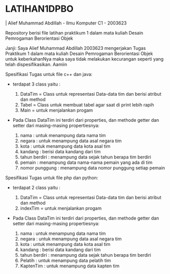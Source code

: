# LATIHAN1DPBO
| Alief Muhammad Abdillah - Ilmu Komputer C1 - 2003623

Repository berisi file latihan praktikum 1 dalam mata kuliah Desain Pemrogaman Berorientasi Objek

Janji:
Saya Alief Muhammad Abdillah 2003623 mengerjakan Tugas Praktikum 1 dalam mata kuliah Desain Pemrogaman Berorientasi Objek untuk keberkahanNya maka saya tidak melakukan kecurangan
seperti yang telah dispesifikasikan. Aamiin

Spesifikasi Tugas untuk file c++ dan java:
- terdapat 3 class yaitu :
  1. DataTim = Class untuk representasi Data-data tim dan berisi atribut dan method
  2. Tabel = Class untuk membuat tabel agar saat di print lebih rapih
  3. Main = untuk menjalankan progam
  
- Pada Class DataTim ini terdiri dari properties, dan methode getter dan setter dari masing-masing propertiesnya:
  1. nama : untuk menampung data nama tim
  2. negara : untuk menampung data asal negara tim
  3. kota : untuk menampung data kota asal tim
  4. kandang : berisi data kandang dari tim
  5. tahun berdiri : menampung data sejak tahun berapa tim berdiri
  6. pemain : menampung data nama-nama pemain yang ada di tim
  7. nomor punggung : menampung data nomor punggung setiap pemain

Spesifikasi Tugas untuk file php dan python:
- terdapat 2 class yaitu :
  1. DataTim = Class untuk representasi Data-data tim dan berisi atribut dan method
  2. indexTim = untuk menjalankan progam
 
 - Pada Class DataTim ini terdiri dari properties, dan methode getter dan setter dari masing-masing propertiesnya:
   1. nama : untuk menampung data nama tim
   2. negara : untuk menampung data asal negara tim
   3. kota : untuk menampung data kota asal tim
   4. kandang : berisi data kandang dari tim
   5. tahun berdiri : menampung data sejak tahun berapa tim berdiri
   6. Pelatih : untuk menampung data pelatih tim
   7. KaptenTim : untuk menampung data kapten tim
